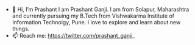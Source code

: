 - 👋 Hi, I’m Prashant
I am Prashant Ganji. I am from Solapur, Maharashtra and currently pursuing my B.Tech from Vishwakarma Institute of Information Technolgy, Pune. I love to explore and learn about new things. </br>
- 📫 Reach me: https://twitter.com/prashant_ganji_
<!---
prashantganji12/prashantganji12 is a ✨ special ✨ repository because its `README.md` (this file) appears on your GitHub profile.
You can click the Preview link to take a look at your changes.
--->
